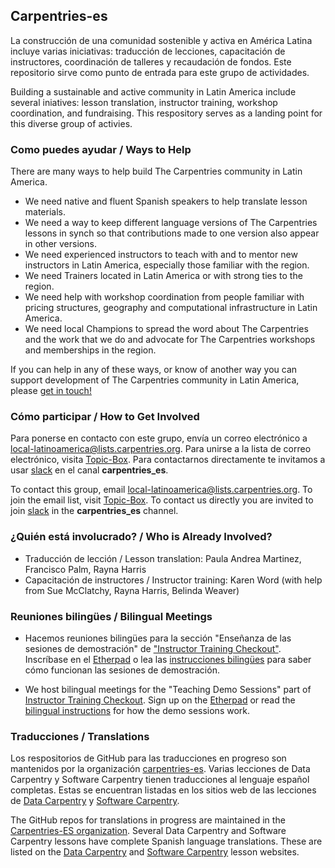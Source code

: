 ## Carpentries-es

La construcción de una comunidad sostenible y activa en América Latina incluye varias iniciativas: traducción de lecciones, capacitación de instructores, coordinación de talleres y recaudación de fondos. Este repositorio sirve como punto de entrada para este grupo de actividades.

Building a sustainable and active community in Latin America include several iniatives: lesson translation, instructor training, workshop coordination, and fundraising. This respository serves as a landing point for this diverse group of activies.  

### Como puedes ayudar / Ways to Help

There are many ways to help build The Carpentries community in Latin America. 

- We need native and fluent Spanish speakers to help translate lesson materials. 
- We need a way to keep different language versions of The Carpentries lessons in synch so that contributions made to one version also appear in other versions. 
- We need experienced instructors to teach with and to mentor new instructors in Latin America, especially those familiar with the region.
- We need Trainers located in Latin America or with strong ties to the region. 
- We need help with workshop coordination from people familiar with pricing structures, geography and computational infrastructure in Latin America. 
- We need local Champions to spread the word about The Carpentries and the work that we do and advocate for The Carpentries workshops and memberships in the region.

If you can help in any of these ways, or know of another way you can support development of The Carpentries community in Latin America, please [get in touch!](https://groups.google.com/a/carpentries.org/forum/#!forum/latinoamerica) 

### Cómo participar / How to Get Involved

Para ponerse en contacto con este grupo, envía un correo electrónico a [local-latinoamerica@lists.carpentries.org](mailto:local-latinoamerica@lists.carpentries.org). Para unirse a la lista de correo electrónico, visita [Topic-Box](https://carpentries.topicbox.com/groups/local-latinoamerica). Para contactarnos directamente te invitamos a usar [slack](https://swc-slack-invite.herokuapp.com/) en el canal **carpentries_es**.

To contact this group, email [local-latinoamerica@lists.carpentries.org](mailto:local-latinoamerica@lists.carpentries.org). To join the email list, visit [Topic-Box](https://carpentries.topicbox.com/groups/local-latinoamerica). To contact us directly you are invited to join [slack](https://swc-slack-invite.herokuapp.com/) in the **carpentries_es** channel.

### ¿Quién está involucrado? / Who is Already Involved? 

- Traducción de lección / Lesson translation: Paula Andrea Martinez, Francisco Palm, Rayna Harris
- Capacitación de instructores / Instructor training: Karen Word (with help from Sue McClatchy, Rayna Harris, Belinda Weaver)

### Reuniones bilingües / Bilingual Meetings 

- Hacemos reuniones bilingües para la sección "Enseñanza de las sesiones de demostración" de ["Instructor Training Checkout"](https://software-carpentry.org/blog/2015/12/instructor-training-checkout-procedure.html). Inscríbase en el [Etherpad](https://pad.carpentries.org/teaching-demos-recovered) o lea las [instrucciones bilingües](https://github.com/carpentries/latinoamerica/blob/master/traducciones/demo.md) para saber cómo funcionan las sesiones de demostración.

- We host bilingual meetings for the "Teaching Demo Sessions"  part of [Instructor Training Checkout](https://software-carpentry.org/blog/2015/12/instructor-training-checkout-procedure.html).
Sign up on the [Etherpad](http://pad.software-carpentry.org/teaching-demos) or read the [bilingual instructions](https://github.com/carpentries/latinoamerica/blob/master/traducciones/demo.md) for how the demo sessions work. 

### Traducciones / Translations

Los respositorios de GitHub para las traducciones en progreso son mantenidos por la organización [carpentries-es](https://github.com/Carpentries-ES). Varias lecciones de Data Carpentry y Software Carpentry tienen traducciones al lenguaje español completas. Estas se encuentran listadas en los sitios web de las lecciones de [Data Carpentry](https://datacarpentry.org/lessons/) y [Software Carpentry](https://software-carpentry.org/lessons).

The GitHub repos for translations in progress are maintained in the [Carpentries-ES organization](https://github.com/Carpentries-ES). Several Data Carpentry and Software Carpentry lessons have complete Spanish language translations.  These are listed on the [Data Carpentry](https://datacarpentry.org/lessons/) and [Software Carpentry](https://software-carpentry.org/lessons) lesson websites.

